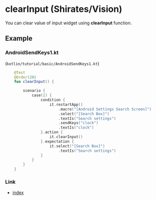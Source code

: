 # clearInput (Shirates/Vision)

You can clear value of input widget using **clearInput** function.

## Example

### AndroidSendKeys1.kt

(`kotlin/tutorial/basic/AndroidSendKeys1.kt`)

```kotlin
    @Test
    @Order(20)
    fun clearInput() {

        scenario {
            case(1) {
                condition {
                    it.restartApp()
                        .macro("[Android Settings Search Screen]")
                        .select("[Search Box]")
                        .textIs("Search settings")
                        .sendKeys("clock")
                        .textIs("clock")
                }.action {
                    it.clearInput()
                }.expectation {
                    it.select("[Search Box]")
                        .textIs("Search settings")
                }
            }
        }
    }
```

### Link

- [index](../../../../index.md)


